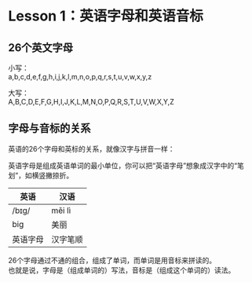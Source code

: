 # Lesson 1：英语字母和英语音标

## 26个英文字母
小写：  
a,b,c,d,e,f,g,h,i,j,k,l,m,n,o,p,q,r,s,t,u,v,w,x,y,z

大写：  
A,B,C,D,E,F,G,H,I,J,K,L,M,N,O,P,Q,R,S,T,U,V,W,X,Y,Z

## 字母与音标的关系
英语的26个字母和英标的关系，就像汉字与拼音一样：  

英语字母是组成英语单词的最小单位，你可以把“英语字母”想象成汉字中的“笔划”，如横竖撇捺折。  

| 英语 | 汉语 |
|-|-|
| /bɪɡ/ | měi lì |
| big | 美丽 |
| 英语字母 | 汉字笔顺 |

26个字母通过不通的组合，组成了单词，而单词是用音标来拼读的。  
也就是说，字母是（组成单词的）写法，音标是（组成这个单词的）读法。  
